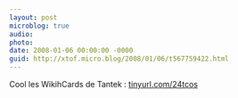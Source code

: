 ```yaml
---
layout: post
microblog: true
audio: 
photo: 
date: 2008-01-06 00:00:00 -0000
guid: http://xtof.micro.blog/2008/01/06/t567759422.html
---
```

Cool les WikihCards de Tantek : [tinyurl.com/24tcos](http://tinyurl.com/24tcos)
